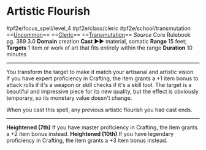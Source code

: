 # Artistic Flourish
#pf2e/focus_spell/level_4 #pf2e/class/cleric #pf2e/school/transmutation 
==[Uncommon](Uncommon.md)== ==[Cleric](Cleric.md)== ==[Transmutation](Transmutation.md)==
*Source* Core Rulebook pg. 389 3.0
**Domain** creation
**Cast** ►► material, somatic
**Range** 15 feet; **Targets** 1 item or work of art that fits entirely within the range
**Duration** 10 minutes

---
You transform the target to make it match your artisanal and artistic vision. If you have expert proficiency in Crafting, the item grants a +1 item bonus to attack rolls if it's a weapon or skill checks if it's a skill tool. The target is a beautiful and impressive piece for its new quality, but the effect is obviously temporary, so its monetary value doesn't change.

When you cast this spell, any previous artistic flourish you had cast ends.

<hr>

**Heightened (7th)** If you have master proficiency in Crafting, the item grants a +2 item bonus instead.
**Heightened (10th)** If you have legendary proficiency in Crafting, the item grants a +3 item bonus instead.
